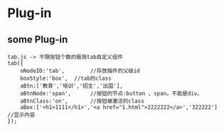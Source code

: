# Plug-in
some Plug-in
------------------------
    tab.js -> 不限按钮个数的极简tab自定义组件
    tab({
        oNodeID:'tab',        //存放插件的父级id
        boxStyle:'box',  //tab的class
        aBtn:['教育','培训','招生','出国'],
        aBtnNode:'span',      //按钮的节点:button 、span。不能是div。
        aBtnClass:'on',       //按钮被激活的class
        aBox:['<h1>1111</h1>','<a href="1.html">2222222</a>','322222']    //显示内容
    });
